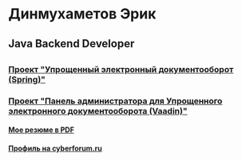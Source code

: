 <h1>Динмухаметов Эрик</h1>
<h2>Java Backend Developer<h2>
  
### [Проект "Упрощенный электронный документооборот (Spring)"](https://github.com/DJ-UKOL/ECM)
### [Проект "Панель администратора для Упрощенного электронного документооборота (Vaadin)"](https://github.com/DJ-UKOL/Admin-panel)
  
#### [Мое резюме в PDF](https://github.com/DJ-UKOL/DJ-UKOL/raw/main/Resume_JAVA.pdf)

#### [Профиль на cyberforum.ru](https://www.cyberforum.ru/members/51457.html)

